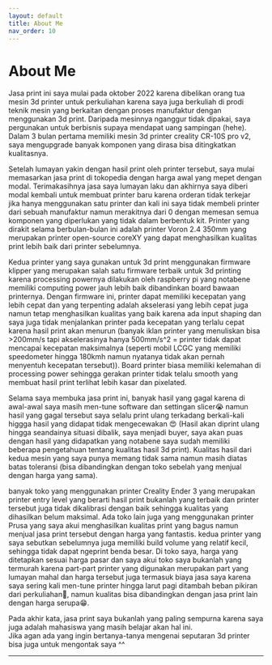 ```yaml
---
layout: default
title: About Me
nav_order: 10
---
```


# About Me

Jasa print ini saya mulai pada oktober 2022 karena dibelikan orang tua mesin 3d printer untuk perkuliahan karena saya juga berkuliah di prodi teknik mesin yang berkaitan dengan proses manufaktur dengan menggunakan 3d print. Daripada mesinnya nganggur tidak dipakai, saya pergunakan untuk berbisnis supaya mendapat uang sampingan (hehe). Dalam 3 bulan pertama memiliki mesin 3d printer creality CR-10S pro v2, saya mengupgrade banyak komponen yang dirasa bisa ditingkatkan kualitasnya. 

Setelah lumayan yakin dengan hasil print oleh printer tersebut, saya mulai memasarkan jasa print di tokopedia dengan harga awal yang mepet dengan modal. Terimakasihnya jasa saya lumayan laku dan akhirnya saya diberi modal kembali untuk membuat printer baru karena orderan tidak terkejar jika hanya menggunakan satu printer dan kali ini saya tidak membeli printer dari sebuah manufaktur namun merakitnya dari 0 dengan memesan semua komponen yang diperlukan yang tidak dalam berbentuk kit. Printer yang dirakit selama berbulan-bulan ini adalah printer Voron 2.4 350mm yang merupakan printer open-source coreXY yang dapat menghasilkan kualitas print lebih baik dari printer sebelumnya.

Kedua printer yang saya gunakan untuk 3d print menggunakan firmware klipper yang merupakan salah satu firmware terbaik untuk 3d printing karena processing powernya dilakukan oleh raspberry pi yang notabene memiliki computing power jauh lebih baik dibandinkan board bawaan printernya. Dengan firmware ini, printer dapat memiliki kecepatan yang lebih cepat dan yang terpenting adalah akselerasi yang lebih cepat juga namun tetap menghasilkan kualitas yang baik karena ada input shaping dan saya juga tidak menjalankan printer pada kecepatan yang terlalu cepat karena hasil print akan menurun (banyak iklan printer yang menuliskan bisa >200mm/s tapi akselerasinya hanya 500mm/s^2 = printer tidak dapat mencapai kecepatan maksimalnya (seperti mobil LCGC yang memiliki speedometer hingga 180kmh namun nyatanya tidak akan pernah menyentuh kecepatan tersebut)). Board printer biasa memiliki kelemahan di processing power sehingga gerakan printer tidak telalu smooth yang membuat hasil print terlihat lebih kasar dan pixelated.

Selama saya membuka jasa print ini, banyak hasil yang gagal karena di awal-awal saya masih men-tune software dan settingan slicer😭 namun hasil yang gagal tersebut saya selalu print ulang terkadang berkali-kali higgga hasil yang didapat tidak mengecewakan 😍 (Hasil akan diprint ulang hingga seandainya situasi dibalik, saya menjadi buyer, saya akan puas dengan hasil yang didapatkan yang notabene saya sudah memiliki beberapa pengetahuan tentang kualitas hasil 3d print). Kualitas hasil dari kedua mesin yang saya punya memang tidak sama namun masih diatas batas toleransi (bisa dibandingkan dengan toko sebelah yang menjual dengan harga yang sama). 

banyak toko yang menggunakan printer Creality Ender 3 yang merupakan printer entry level yang berarti hasil print bukanlah yang terbaik dan printer tersebut juga tidak dikalibrasi dengan baik sehingga kualitas yang dihasilkan belum maksimal. Ada toko lain juga yang menggunakan printer Prusa yang saya akui menghasilkan kualitas print yang bagus namun menjual jasa print tersebut dengan harga yang fantastis. kedua printer yang saya sebutkan sebelumnya juga memiliki build volume yang relatif kecil, sehingga tidak dapat ngeprint benda besar. Di toko saya, harga yang ditetapkan sesuai harga pasar dan saya akui toko saya bukanlah yang termurah karena part-part printer yang digunakan merupakan part yang lumayan mahal dan harga tersebut juga termasuk biaya jasa saya karena saya sering kali men-tune printer hingga larut pagi ditambah beban pikiran dari perkuliahan🥲, namun kualitas bisa dibandingkan dengan jasa print lain dengan harga serupa😁.

Pada akhir kata, jasa print saya bukanlah yang paling sempurna karena saya juga adalah mahasiswa yang masih belajar akan hal ini.  
Jika agan ada yang ingin bertanya-tanya mengenai seputaran 3d printer bisa juga untuk mengontak saya ^^


---


